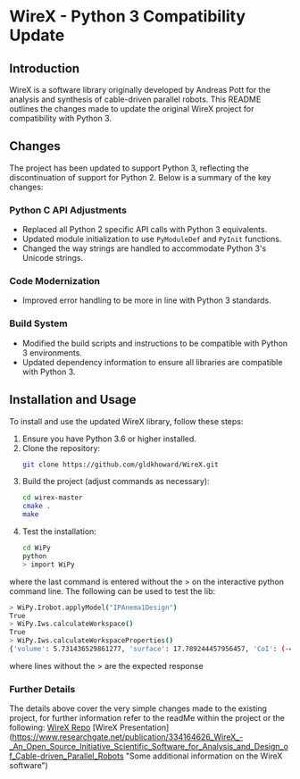 # WireX - Python 3 Compatibility Update

## Introduction
WireX is a software library originally developed by Andreas Pott for the analysis and synthesis of cable-driven parallel robots. This README outlines the changes made to update the original WireX project for compatibility with Python 3.

## Changes
The project has been updated to support Python 3, reflecting the discontinuation of support for Python 2. Below is a summary of the key changes:

### Python C API Adjustments
- Replaced all Python 2 specific API calls with Python 3 equivalents.
- Updated module initialization to use `PyModuleDef` and `PyInit` functions.
- Changed the way strings are handled to accommodate Python 3's Unicode strings.

### Code Modernization
- Improved error handling to be more in line with Python 3 standards.

### Build System
- Modified the build scripts and instructions to be compatible with Python 3 environments.
- Updated dependency information to ensure all libraries are compatible with Python 3.

## Installation and Usage
To install and use the updated WireX library, follow these steps:

1. Ensure you have Python 3.6 or higher installed.
2. Clone the repository:
   ```bash
   git clone https://github.com/gldkhoward/WireX.git
   ```
3. Build the project (adjust commands as necessary):
   ```bash
   cd wirex-master
   cmake .
   make
   ```
4. Test the installation:
   ```bash
   cd WiPy
   python
   > import WiPy
   ```
where the last command is entered without the > on the interactive python command line. The following can be used to test the lib: 
```bash
> WiPy.Irobot.applyModel("IPAnema1Design")
True
> WiPy.Iws.calculateWorkspace()
True
> WiPy.Iws.calculateWorkspaceProperties()
{'volume': 5.731436529861277, 'surface': 17.789244457956457, 'CoI': (-4.2978881874605485e-17, -9.988050013112543e-18, 1.0000000000000002)}
```
where lines without the > are the expected response


### Further Details
The details above cover the very simple changes made to the existing project, for further information refer to the readMe within the project or the following:
[WireX Repo](https://gitlab.cc-asp.fraunhofer.de/wek/wirex "Original WireX Repo")
[WireX Presentation] (https://www.researchgate.net/publication/334164626_WireX_-_An_Open_Source_Initiative_Scientific_Software_for_Analysis_and_Design_of_Cable-driven_Parallel_Robots "Some additional information on the WireX software")
